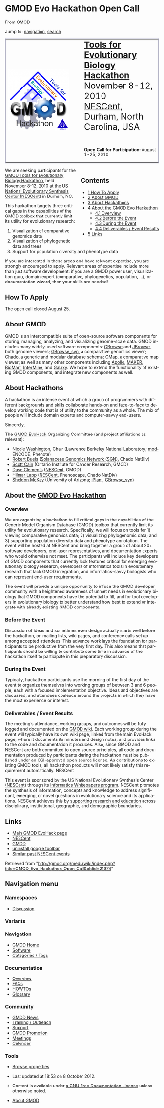 <div id="mw-page-base" class="noprint">

</div>

<div id="mw-head-base" class="noprint">

</div>

<div id="content" class="mw-body" role="main">

<span id="top"></span>

<div id="mw-js-message" style="display:none;">

</div>



# <span dir="auto">GMOD Evo Hackathon Open Call</span>

<div id="bodyContent">

<div id="siteSub">

From GMOD

</div>

<div id="contentSub">

</div>

<div id="jump-to-nav" class="mw-jump">

Jump to: [navigation](#mw-navigation), [search](#p-search)

</div>

<div id="mw-content-text" class="mw-content-ltr" lang="en" dir="ltr">

<table style="vertical-align: middle; border: 2px solid #A6A6BC"
data-cellpadding="10">
<colgroup>
<col style="width: 50%" />
<col style="width: 50%" />
</colgroup>
<tbody>
<tr class="odd">
<td><a href="GMOD_Evo_Hackathon" title="GMOD Evo Hackathon"><img
src="../mediawiki/images/thumb/a/a8/EvoHackathonLogo.png/200px-EvoHackathonLogo.png"
srcset="../mediawiki/images/thumb/a/a8/EvoHackathonLogo.png/300px-EvoHackathonLogo.png 1.5x, ../mediawiki/images/thumb/a/a8/EvoHackathonLogo.png/400px-EvoHackathonLogo.png 2x"
width="200" height="200" alt="GMOD Evo Hackathon" /></a></td>
<td><span style="font-size: 200%; line-height: 120%"><strong><a
href="GMOD_Evo_Hackathon" title="GMOD Evo Hackathon">Tools for
Evolutionary Biology Hackathon</a></strong><br />
November 8-12, 2010<br />
<a href="http://nescent.org/" class="external text"
rel="nofollow">NESCent</a>, Durham, North Carolina, USA<br />
<br />
</span>
<p><strong>Open Call for Participation:</strong> August 1-25,
2010</p></td>
</tr>
</tbody>
</table>

  

<div style="float: right; padding-left: 1em; padding-bottom: 1em;">

<div id="toc" class="toc">

<div id="toctitle">

## Contents

</div>

- [<span class="tocnumber">1</span> <span class="toctext">How To
  Apply</span>](#How_To_Apply)
- [<span class="tocnumber">2</span> <span class="toctext">About
  GMOD</span>](#About_GMOD)
- [<span class="tocnumber">3</span> <span class="toctext">About
  Hackathons</span>](#About_Hackathons)
- [<span class="tocnumber">4</span> <span class="toctext">About the GMOD
  Evo Hackathon</span>](#About_the_GMOD_Evo_Hackathon)
  - [<span class="tocnumber">4.1</span>
    <span class="toctext">Overview</span>](#Overview)
  - [<span class="tocnumber">4.2</span> <span class="toctext">Before the
    Event</span>](#Before_the_Event)
  - [<span class="tocnumber">4.3</span> <span class="toctext">During the
    Event</span>](#During_the_Event)
  - [<span class="tocnumber">4.4</span>
    <span class="toctext">Deliverables / Event
    Results</span>](#Deliverables_.2F_Event_Results)
- [<span class="tocnumber">5</span>
  <span class="toctext">Links</span>](#Links)

</div>

</div>

We are seeking participants for the [GMOD Tools for Evolutionary Biology
Hackathon](GMOD_Evo_Hackathon "GMOD Evo Hackathon"), held November 8-12,
2010 at the
<a href="http://nescent.org/" class="external text" rel="nofollow">US
National Evolutionary Synthesis Center (NESCent)</a> in Durham, NC.

This hackathon targets three critical gaps in the capabilities of the
GMOD toolbox that currently limit its utility for evolutionary research:

1.  Visualization of comparative genomics data
2.  Visualization of phylogenetic data and trees
3.  Support for population diversity and phenotype data

If you are interested in these areas and have relevant expertise, you
are strongly encouraged to apply. Relevant areas of expertise include
more than just software development: if you are a GMOD power user,
visualization guru, domain expert (comparative, phylogenetics,
population, ...), or documentation wizard, then your skills are needed!

## <span id="How_To_Apply" class="mw-headline">How To Apply</span>

The open call closed August 25.

## <span id="About_GMOD" class="mw-headline">About GMOD</span>

GMOD is an intercompatible suite of open-source software components for
storing, managing, analyzing, and visualizing genome-scale data. GMOD
includes many widely-used software components:
[GBrowse](GBrowse.1 "GBrowse") and [JBrowse](JBrowse.1 "JBrowse"), both
genome viewers; [GBrowse_syn](GBrowse_syn.1 "GBrowse syn"), a
comparative genomics viewer;
<a href="Chado" class="mw-redirect" title="Chado">Chado</a>, a generic
and modular database schema; [CMap](CMap.1 "CMap"), a comparative map
viewer; as well as many other components including
[Apollo](Apollo.1 "Apollo"), [MAKER](MAKER.1 "MAKER"),
[BioMart](BioMart "BioMart"), [InterMine](InterMine "InterMine"), and
[Galaxy](Galaxy.1 "Galaxy"). We hope to extend the functionality of
existing GMOD components, and integrate new components as well.

## <span id="About_Hackathons" class="mw-headline">About Hackathons</span>

A hackathon is an intense event at which a group of programmers with
different backgrounds and skills collaborate hands-on and face-to-face
to develop working code that is of utility to the community as a whole.
The mix of people will include domain experts and computer-savvy
end-users.

  
Sincerely,

The [GMOD EvoHack](GMOD_Evo_Hackathon "GMOD Evo Hackathon") Organizing
Committee (and project affiliations as relevant):

- [Nicole Washington](User:NLWashington "User:NLWashington"), Chair
  (Lawrence Berkeley National Laboratory;
  <a href="http://www.modencode.org" class="external text"
  rel="nofollow">modENCODE</a>, [Phenote](Phenote "Phenote"))
- [Robert Buels](User:RobertBuels "User:RobertBuels")
  (<a href="http://solgenomics.net/" class="external text"
  rel="nofollow">Solanaceae Genomics Network (SGN)</a>, Chado NatDiv)
- [Scott Cain](User:Scott "User:Scott") (Ontario Institute for Cancer
  Research, GMOD)
- [Dave Clements](User:Clements "User:Clements")
  (<a href="http://www.nescent.org" class="external text"
  rel="nofollow">NESCent</a>, GMOD)
- [Hilmar Lapp](User:Hlapp "User:Hlapp")
  (<a href="http://www.nescent.org" class="external text"
  rel="nofollow">NESCent</a>, Phenoscape, Chado NatDiv)
- [Sheldon McKay](User:Mckays "User:Mckays") (University of Arizona;
  <a href="http://www.iplantcollaborative.org/" class="external text"
  rel="nofollow">iPlant</a>, [GBrowse_syn](GBrowse_syn.1 "GBrowse syn"))

## <span id="About_the_GMOD_Evo_Hackathon" class="mw-headline">About the [GMOD Evo Hackathon](GMOD_Evo_Hackathon "GMOD Evo Hackathon")</span>

### <span id="Overview" class="mw-headline">Overview</span>

We are organizing a hackathon to fill critical gaps in the capabilities
of the Generic Model Organism Database (GMOD) toolbox that currently
limit its utility for evolutionary research. Specifically, we will focus
on tools for 1) viewing comparative genomics data; 2) visualizing
phylogenomic data; and 3) supporting population diversity data and
phenotype annotation. The event will be hosted at NESCent and bring
together a group of about 20+ software developers, end-user
representatives, and documentation experts who would otherwise not meet.
The participants will include key developers of GMOD components that
currently lack features critical for emerging evolutionary biology
research, developers of informatics tools in evolutionary research that
lack GMOD integration, and informatics-savvy biologists who can
represent end-user requirements.

The event will provide a unique opportunity to infuse the GMOD developer
community with a heightened awareness of unmet needs in evolutionary
biology that GMOD components have the potential to fill, and for tool
developers in evolutionary biology to better understand how best to
extend or integrate with already existing GMOD components.

### <span id="Before_the_Event" class="mw-headline">Before the Event</span>

Discussion of ideas and sometimes even design actually starts well
before the hackathon, on mailing lists, wiki pages, and conference calls
set up among accepted attendees. This advance work lays the foundation
for participants to be productive from the very first day. This also
means that participants should be willing to contribute some time in
advance of the hackathon itself to participate in this preparatory
discussion.

### <span id="During_the_Event" class="mw-headline">During the Event</span>

Typically, hackathon participants use the morning of the first day of
the event to organize themselves into working groups of between 3 and 6
people, each with a focused implementation objective. Ideas and
objectives are discussed, and attendees coalesce around the projects in
which they have the most experience or interest.

### <span id="Deliverables_.2F_Event_Results" class="mw-headline">Deliverables / Event Results</span>

The meeting’s attendance, working groups, and outcomes will be fully
logged and documented on the [GMOD wiki](Main_Page "Main Page"). Each
working group during the event will typically have its own wiki page,
linked from the main EvoHack page, where it documents its minutes and
design notes, and provides links to the code and documentation it
produces. Also, since GMOD and NESCent are both committed to open source
principles, all code and documentation produced by participants during
the hackathon must be published under an OSI-approved open source
license. As contributions to existing GMOD tools, all hackathon products
will most likely satisfy this requirement automatically. NESCent

This event is sponsored by the
<a href="http://www.nescent.org" class="external text" rel="nofollow">US
National Evolutionary Synthesis Center (NESCent)</a> through its
<a href="http://www.nescent.org/informatics/whitepapers.php"
class="external text" rel="nofollow">Informatics Whitepapers program</a>.
NESCent promotes the synthesis of information, concepts and knowledge to
address significant, emerging, or novel questions in evolutionary
science and its applications. NESCent achieves this by
<a href="http://www.nescent.org/science/proposals.php"
class="external text" rel="nofollow">supporting research and
education</a> across disciplinary, institutional, geographic, and
demographic boundaries.

## <span id="Links" class="mw-headline">Links</span>

- [Main GMOD EvoHack page](GMOD_Evo_Hackathon "GMOD Evo Hackathon")
- <a href="http://www.nescent.org" class="external text"
  rel="nofollow">NESCent</a>
- [GMOD](Main_Page "Main Page")
- <a href="http://www.uninstallersoftware.net/" class="external text"
  rel="nofollow">uninstall google toolbar</a>
- <a href="http://hackathon.nescent.org/" class="external text"
  rel="nofollow">Similar past NESCent events</a>

</div>

<div class="printfooter">

Retrieved from
"<http://gmod.org/mediawiki/index.php?title=GMOD_Evo_Hackathon_Open_Call&oldid=21974>"

</div>

<div id="catlinks" class="catlinks catlinks-allhidden">

</div>

<div class="visualClear">

</div>

</div>

</div>

<div id="mw-navigation">

## Navigation menu

<div id="mw-head">



<div id="left-navigation">

<div id="p-namespaces" class="vectorTabs" role="navigation"
aria-labelledby="p-namespaces-label">

### Namespaces


- <span id="ca-talk"><a
  href="http://gmod.org/mediawiki/index.php?title=Talk:GMOD_Evo_Hackathon_Open_Call&amp;action=edit&amp;redlink=1"
  accesskey="t"
  title="Discussion about the content page [t]">Discussion</a></span>

</div>

<div id="p-variants" class="vectorMenu emptyPortlet" role="navigation"
aria-labelledby="p-variants-label">

### 

### Variants[](#)

<div class="menu">

</div>

</div>

</div>





</div>

</div>

</div>

<div id="mw-panel">

<div id="p-logo" role="banner">

<a href="Main_Page"
style="background-image: url(../images/GMOD-cogs.png);"
title="Visit the main page"></a>

</div>

<div id="p-Navigation" class="portal" role="navigation"
aria-labelledby="p-Navigation-label">

### Navigation

<div class="body">

- <span id="n-GMOD-Home">[GMOD Home](Main_Page)</span>
- <span id="n-Software">[Software](GMOD_Components)</span>
- <span id="n-Categories-.2F-Tags">[Categories /
  Tags](Categories)</span>

</div>

</div>

<div id="p-Documentation" class="portal" role="navigation"
aria-labelledby="p-Documentation-label">

### Documentation

<div class="body">

- <span id="n-Overview">[Overview](Overview)</span>
- <span id="n-FAQs">[FAQs](Category%3AFAQ)</span>
- <span id="n-HOWTOs">[HOWTOs](Category%3AHOWTO)</span>
- <span id="n-Glossary">[Glossary](Glossary)</span>

</div>

</div>

<div id="p-Community" class="portal" role="navigation"
aria-labelledby="p-Community-label">

### Community

<div class="body">

- <span id="n-GMOD-News">[GMOD News](GMOD_News)</span>
- <span id="n-Training-.2F-Outreach">[Training /
  Outreach](Training_and_Outreach)</span>
- <span id="n-Support">[Support](Support)</span>
- <span id="n-GMOD-Promotion">[GMOD Promotion](GMOD_Promotion)</span>
- <span id="n-Meetings">[Meetings](Meetings)</span>
- <span id="n-Calendar">[Calendar](Calendar)</span>

</div>

</div>

<div id="p-tb" class="portal" role="navigation"
aria-labelledby="p-tb-label">

### Tools

<div class="body">


- <span id="t-smwbrowselink"><a href="Special%3ABrowse/GMOD_Evo_Hackathon_Open_Call"
  rel="smw-browse">Browse properties</a></span>


</div>

</div>

</div>

</div>

<div id="footer" role="contentinfo">

- <span id="footer-info-lastmod">Last updated at 18:53 on 8 October
  2012.</span>
<!-- - <span id="footer-info-viewcount">28,333 page views.</span> -->
- <span id="footer-info-copyright">Content is available under
  <a href="http://www.gnu.org/licenses/fdl-1.3.html" class="external"
  rel="nofollow">a GNU Free Documentation License</a> unless otherwise
  noted.</span>

<!-- -->

- <span id="footer-places-about">[About
  GMOD](GMOD:About "GMOD:About")</span>

<!-- -->






</div>
